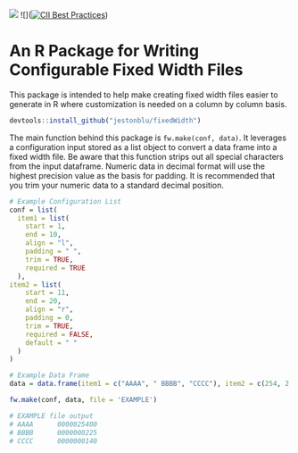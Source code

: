![](https://travis-ci.org/JestonBlu/fixedWidth.svg?branch=master) ![]([![CII Best Practices](https://bestpractices.coreinfrastructure.org/projects/2041/badge)](https://bestpractices.coreinfrastructure.org/projects/2041))

# An R Package for Writing Configurable Fixed Width Files

This package is intended to help make creating fixed width files easier to generate in R where customization is needed on a column by column basis. 

```r
devtools::install_github("jestonblu/fixedWidth")
```

The main function behind this package is `fw.make(conf, data)`. It leverages a configuration input stored as a list object to convert a data frame into a fixed width file. Be aware that this function strips out all special characters from the input dataframe. Numeric data in decimal format will use the highest precision value as the basis for padding. It is recommended that you trim your numeric data to a standard decimal position.

```r
# Example Configuration List
conf = list(
  item1 = list(
    start = 1,
    end = 10,
    align = "l",
    padding = " ",
    trim = TRUE,
    required = TRUE
  ),
item2 = list(
    start = 11,
    end = 20,
    align = "r",
    padding = 0,
    trim = TRUE,
    required = FALSE,
    default = " "
  )
)

# Example Data Frame
data = data.frame(item1 = c("AAAA", " BBBB", "CCCC"), item2 = c(254, 2.25, 1.4))

fw.make(conf, data, file = 'EXAMPLE')

# EXAMPLE file output
# AAAA      0000025400
# BBBB      0000000225
# CCCC      0000000140

```
